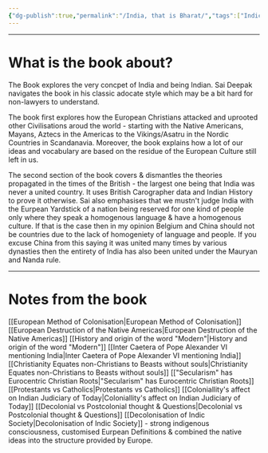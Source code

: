 ```yaml
---
{"dg-publish":true,"permalink":"/India, that is Bharat/","tags":["IndicCulture","History"]}
---
```


---
# What is the book about?
The Book explores the very concpet of India and being Indian. Sai Deepak navigates the book in his classic adocate style which may be a bit hard for non-lawyers to understand.

The book first explores how the European Christians attacked and uprooted other Civilisations aroud the world - starting with the Native Americans, Mayans, Aztecs in the Americas to the Vikings/Asatru in the Nordic Countries in Scandanavia. Moreover, the book explains how a lot of our ideas and vocabulary are based on the residue of the European Culture still left in us.

The second section of the book covers & dismantles the theories propagated in the times of the British - the largest one being that India was never a united country. It uses British Carographer data and Indian History to prove it otherwise. Sai also emphasises that we mustn't judge India with the Eurpean Yardstick of a nation being reserved for one kind of people only where they speak a homogenous language & have a homogenous culture. If that is the case then in my opinion Belgium and China should not be countries due to the lack of homogeniety of language and people. If you excuse China from this saying it was united many times by various dynasties then the entirety of India has also been united under the Mauryan and Nanda rule.

---
# Notes from the book
[[European Method of Colonisation\|European Method of Colonisation]]
[[European Destruction of the Native Americas\|European Destruction of the Native Americas]]
[[History and origin of the word "Modern"\|History and origin of the word "Modern"]]
[[Inter Caetera of Pope Alexander VI mentioning India\|Inter Caetera of Pope Alexander VI mentioning India]]
[[Christianity Equates non-Christians to Beasts without souls\|Christianity Equates non-Christians to Beasts without souls]]
[["Secularism" has Eurocentric Christian Roots\|"Secularism" has Eurocentric Christian Roots]]
[[Protestants vs Catholics\|Protestants vs Catholics]]
[[Coloniallity's affect on Indian Judiciary of Today\|Coloniallity's affect on Indian Judiciary of Today]]
[[Decolonial vs Postcolonial thought & Questions\|Decolonial vs Postcolonial thought & Questions]]
[[Decolonisation of Indic Society\|Decolonisation of Indic Society]] - strong indigenous consciousness, customised Eurpean Definitions & combined the native ideas into the structure provided by Europe.
